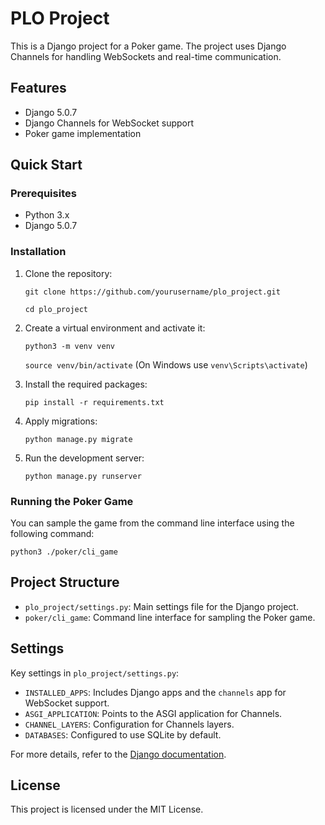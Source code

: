 # PLO Project

This is a Django project for a Poker game. The project uses Django Channels for handling WebSockets and real-time communication.

## Features

- Django 5.0.7
- Django Channels for WebSocket support
- Poker game implementation

## Quick Start

### Prerequisites

- Python 3.x
- Django 5.0.7

### Installation

1. Clone the repository:

    `git clone https://github.com/yourusername/plo_project.git`
    
    `cd plo_project`

2. Create a virtual environment and activate it:

    `python3 -m venv venv`
    
    `source venv/bin/activate`  (On Windows use `venv\Scripts\activate`)

3. Install the required packages:

    `pip install -r requirements.txt`

4. Apply migrations:

    `python manage.py migrate`

5. Run the development server:

    `python manage.py runserver`

### Running the Poker Game

You can sample the game from the command line interface using the following command:

`python3 ./poker/cli_game`

## Project Structure

- `plo_project/settings.py`: Main settings file for the Django project.
- `poker/cli_game`: Command line interface for sampling the Poker game.

## Settings

Key settings in `plo_project/settings.py`:

- `INSTALLED_APPS`: Includes Django apps and the `channels` app for WebSocket support.
- `ASGI_APPLICATION`: Points to the ASGI application for Channels.
- `CHANNEL_LAYERS`: Configuration for Channels layers.
- `DATABASES`: Configured to use SQLite by default.

For more details, refer to the [Django documentation](https://docs.djangoproject.com/en/5.0/).

## License

This project is licensed under the MIT License.
